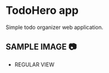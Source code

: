 
# TodoHero app
Simple todo organizer web application.

## SAMPLE IMAGE :camera:
- REGULAR VIEW
<p align="left">

</p>